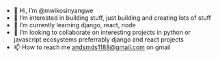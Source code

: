 - 👋 Hi, I’m @mwikosinyangwe
- 👀 I’m interested in building stuff, just building and creating lots of stuff
- 🌱 I’m currently learning django, react, node
- 💞️ I’m looking to collaborate on interesting projects in python or javascript ecosystems preferrably django and react projects
- 📫 How to reach me andsmds1188@gmail.com on gmail

<!---
mwikosinyangwe/mwikosinyangwe is a ✨ special ✨ repository because its `README.md` (this file) appears on your GitHub profile.
You can click the Preview link to take a look at your changes.
--->
